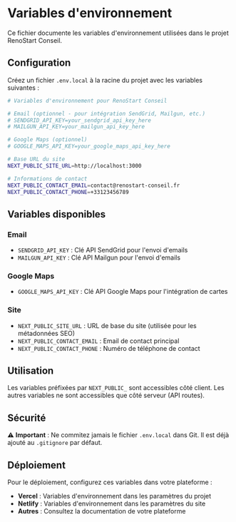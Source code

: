 # Variables d'environnement

Ce fichier documente les variables d'environnement utilisées dans le projet RenoStart Conseil.

## Configuration

Créez un fichier `.env.local` à la racine du projet avec les variables suivantes :

```bash
# Variables d'environnement pour RenoStart Conseil

# Email (optionnel - pour intégration SendGrid, Mailgun, etc.)
# SENDGRID_API_KEY=your_sendgrid_api_key_here
# MAILGUN_API_KEY=your_mailgun_api_key_here

# Google Maps (optionnel)
# GOOGLE_MAPS_API_KEY=your_google_maps_api_key_here

# Base URL du site
NEXT_PUBLIC_SITE_URL=http://localhost:3000

# Informations de contact
NEXT_PUBLIC_CONTACT_EMAIL=contact@renostart-conseil.fr
NEXT_PUBLIC_CONTACT_PHONE=+33123456789
```

## Variables disponibles

### Email
- `SENDGRID_API_KEY` : Clé API SendGrid pour l'envoi d'emails
- `MAILGUN_API_KEY` : Clé API Mailgun pour l'envoi d'emails

### Google Maps
- `GOOGLE_MAPS_API_KEY` : Clé API Google Maps pour l'intégration de cartes

### Site
- `NEXT_PUBLIC_SITE_URL` : URL de base du site (utilisée pour les métadonnées SEO)
- `NEXT_PUBLIC_CONTACT_EMAIL` : Email de contact principal
- `NEXT_PUBLIC_CONTACT_PHONE` : Numéro de téléphone de contact

## Utilisation

Les variables préfixées par `NEXT_PUBLIC_` sont accessibles côté client.
Les autres variables ne sont accessibles que côté serveur (API routes).

## Sécurité

⚠️ **Important** : Ne commitez jamais le fichier `.env.local` dans Git.
Il est déjà ajouté au `.gitignore` par défaut.

## Déploiement

Pour le déploiement, configurez ces variables dans votre plateforme :
- **Vercel** : Variables d'environnement dans les paramètres du projet
- **Netlify** : Variables d'environnement dans les paramètres du site
- **Autres** : Consultez la documentation de votre plateforme

